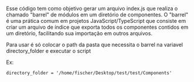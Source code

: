 Esse código tem como objetivo gerar um arquivo index.js que realiza o chamado "barrel" de módulos em um diretório de componentes. O "barrel" é uma prática comum em projetos JavaScript/TypeScript que consiste em criar um arquivo de índice que exporta todos os componentes contidos em um diretório, facilitando sua importação em outros arquivos.

Para usar é só colocar o path da pasta que necessita o barrel na variavel directory_folder e executar o script

Ex:
```
directory_folder = '/home/fischer/Desktop/test/test/Components'
```